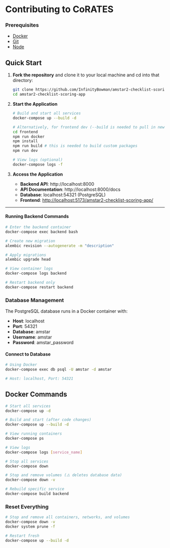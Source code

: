 # Contributing to CoRATES

### Prerequisites

- [Docker](https://www.docker.com/get-started)
- [Git](https://git-scm.com/downloads)
- [Node](https://nodejs.org/en/download)

## Quick Start

1. **Fork the repository** and clone it to your local machine and cd into that directory:

   ```sh
   git clone https://github.com/InfinityBowman/amstar2-checklist-scoring-app.git
   cd amstar2-checklist-scoring-app
   ```

2. **Start the Application**

   ```bash
   # Build and start all services
   docker-compose up --build -d

   # Alternatively, for frontend dev (--build is needed to pull in new changes to docker, if no changes are made, then it can be left out)
   cd frontend
   npm run docker
   npm install
   npm run build # this is needed to build custom packages
   npm run dev

   # View logs (optional)
   docker-compose logs -f
   ```

3. **Access the Application**
   - **Backend API**: http://localhost:8000
   - **API Documentation**: http://localhost:8000/docs
   - **Database**: localhost:54321 (PostgreSQL)
   - **Frontend**: [http://localhost:5173/amstar2-checklist-scoring-app/](http://localhost:5173/amstar2-checklist-scoring-app/)

---

#### Running Backend Commands

```bash
# Enter the backend container
docker-compose exec backend bash

# Create new migration
alembic revision --autogenerate -m "description"

# Apply migrations
alembic upgrade head

# View container logs
docker-compose logs backend

# Restart backend only
docker-compose restart backend
```

### Database Management

The PostgreSQL database runs in a Docker container with:

- **Host**: localhost
- **Port**: 54321
- **Database**: amstar
- **Username**: amstar
- **Password**: amstar_password

#### Connect to Database

```bash
# Using Docker
docker-compose exec db psql -U amstar -d amstar

# Host: localhost, Port: 54321
```

## Docker Commands

```bash
# Start all services
docker-compose up -d

# Build and start (after code changes)
docker-compose up --build -d

# View running containers
docker-compose ps

# View logs
docker-compose logs [service_name]

# Stop all services
docker-compose down

# Stop and remove volumes (⚠️ deletes database data)
docker-compose down -v

# Rebuild specific service
docker-compose build backend
```

### Reset Everything

```bash
# Stop and remove all containers, networks, and volumes
docker-compose down -v
docker system prune -f

# Restart fresh
docker-compose up --build -d
```
